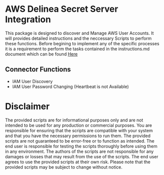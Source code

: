 # AWS Delinea Secret Server Integration

This package is designed to discover and Manage AWS User Accounts.  It will provides detailed instructions and the neccessary Scripts to perform these functions. Before begining to implement any of the specific processes it is a requirement to perform the tasks contained in the instructions.md document which can be found [Here](./Instructions.md)

## Connector Functions

- IAM User Discovery
- IAM User Password Changing (Heartbeat is not Available)

# Disclaimer

The provided scripts are for informational purposes only and are not intended to be used for any production or commercial purposes. You are responsible for ensuring that the scripts are compatible with your system and that you have the necessary permissions to run them. The provided scripts are not guaranteed to be error-free or to function as intended. The end user is responsible for testing the scripts thoroughly before using them in any environment. The authors of the scripts are not responsible for any damages or losses that may result from the use of the scripts. The end user agrees to use the provided scripts at their own risk. Please note that the provided scripts may be subject to change without notice.